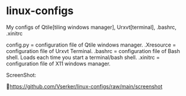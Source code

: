 # linux-configs
My configs of Qtile[tiling windows manager], Urxvt[terminal], .bashrc, .xinitrc


config.py = configuration file of Qtile windows manager.
.Xresource = configuration file of Urxvt Terminal.
.bashrc = configuration file of Bash shell. Loads each time you start a terminal/bash shell.
.xinitrc = configuration file of X11 windows manager.


ScreenShot:

https://github.com/Vserker/linux-configs/raw/main/screenshot
